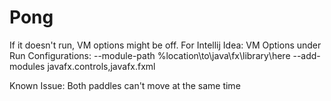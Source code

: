 # Pong
If it doesn't run, VM options might be off.
For Intellij Idea:
VM Options under Run Configurations:
--module-path %location\to\java\fx\library\here --add-modules javafx.controls,javafx.fxml

Known Issue:
Both paddles can't move at the same time
